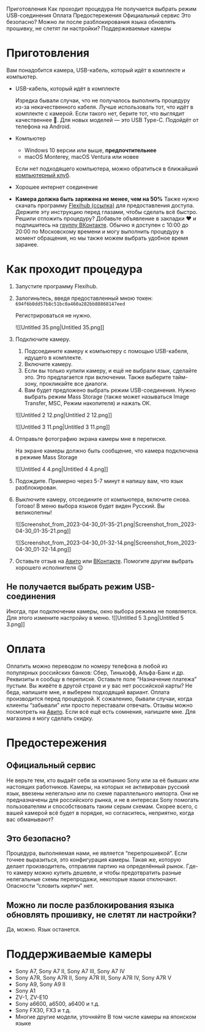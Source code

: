 Приготовления
Как проходит процедура
Не получается выбрать режим USB-cоединения
Оплата
Предостережения
Официальный сервис
Это безопасно?
Можно ли после разблокирования языка обновлять прошивку, не слетят ли настройки?
Поддерживаемые камеры
# Приготовления
Вам понадобится камера, USB-кабель, который идёт в комплекте и компьютер.
- USB-кабель, который идёт в комплекте
    
    Изредка бывали случаи, что не получалось выполнить процедуру из-за некачественного кабеля. Лучше использовать тот, что идёт в комплекте с камерой. Если такого нет, берите тот, что выглядит качественнее 🙂. Для новых моделей — это USB Type-C. Подойдёт от телефона на Android.
    
- Компьютер
    
    - Windows 10 версии или выше, **предпочтительнее**
    - macOS Monterey, macOS Ventura или новее
    
    Если нет подходящего компьютера, можно обратиться в ближайший [компьютерный клуб](https://2gis.ru/moscow/search/%D0%9A%D0%BE%D0%BC%D0%BF%D1%8C%D1%8E%D1%82%D0%B5%D1%80%D0%BD%D1%8B%D0%B5%20%D0%BA%D0%BB%D1%83%D0%B1%D1%8B/rubricId/178).
    
- Хорошее интернет соединение
- **Камера должна быть заряжена не менее, чем на 50%**
Также нужно скачать программу [Flexihub (ссылка)](https://www.flexihub.com/download.html) для предоставления доступа. Держите эту инструкцию перед глазами, чтобы сделать всё быстро.
Решили отложить процедуру? Добавьте объявление в закладки ❤️ и подпишитесь на [группу ВКонтакте](http://vk.com/sony_ru_menu).
Обычно я доступен с 10:00 до 20:00 по Московскому времени и могу выполнить процедуру в момент обращения, но мы также можем выбрать удобное время заранее.
# Как проходит процедура
1. Запустите программу Flexihub.
2. Залогиньтесь, введя предоставленный мною токен: `694f6b0dd57b8c51bc0a460a282bb88868147eed`
    
    Регистрироваться не нужно.
    
    ![[Untitled 35.png|Untitled 35.png]]
    
3. Подключите камеру.
    
    1. Подсоедините камеру к компьютеру с помощью USB-кабеля, идущего в комплекте.
    2. Включите камеру.
    3. Если вы только купили камеру, и ещё не выбрали язык, сделайте это. Это предлагается при включении. Также выберите тайм-зону, прокликайте все диалоги.
    4. Вам будет предложено выбрать режим USB-соединения. Нужно выбрать режим Mass Storage (также может называться Image Transfer, MSC, Режим накопителя) и нажать ОК.
    
    ![[Untitled 2 12.png|Untitled 2 12.png]]
    
    ![[Untitled 3 11.png|Untitled 3 11.png]]
    
      
    
4. Отправьте фотографию экрана камеры мне в переписке.
    
    На экране камеры должно быть сообщение, что камера подключена в режиме Mass Storage
    
    ![[Untitled 4 4.png|Untitled 4 4.png]]
    
5. Подождите. Примерно через 5-7 минут я напишу вам, что язык разблокирован.
6. Выключите камеру, отсоедините от компьютера, включите снова. Готово! В меню выбора языков будет виден Русский. Вы великолепны!
    
    ![[Screenshot_from_2023-04-30_01-35-21.png|Screenshot_from_2023-04-30_01-35-21.png]]
    
    ![[Screenshot_from_2023-04-30_01-32-14.png|Screenshot_from_2023-04-30_01-32-14.png]]
    
7. Оставьте отзыв на [Авито](https://www.avito.ru/user/review?fid=789c4aad4c9ef97161e1a760b11fa1d75fbd7df3e2c5819a8a14b19a3786aae2074ae6c574bf148fcaec797fe2cb3437ab8a74651740000000ffffa71e1a02) или [ВКонтакте](https://vk.com/sony_ru_menu?w=wall-217739166_1). Помогите другим выбрать хорошего исполнителя 😉
## Не получается выбрать режим USB-cоединения
Иногда, при подключении камеры, окно выбора режима не появляется. Для этого измените настройку в меню.
![[Untitled 5 3.png|Untitled 5 3.png]]
# Оплата
Оплатить можно переводом по номеру телефона в любой из популярных российских банков: Сбер, Тинькофф, Альфа-Банк и др. Реквизиты я сообщу в переписке. Оставьте поле “Назначение платежа” пустым.
Вы живёте в другой стране и у вас нет российской карты? Не беда, напишите мне, и выберем подходящий вариант.
Оплата производится перед процедурой. К сожалению, бывали случаи, когда клиенты “забывали” или просто переставали отвечать. Отзывы можно посмотреть на [Авито](https://www.avito.ru/moskva/predlozheniya_uslug/rusifikatsiya_sony_a7_iv_i_drugih_modeley_2654100065#open-reviews-list). Если всё ещё есть сомнения, напишите мне.
Для магазина я могу сделать скидку.
# Предостережения
## Официальный сервис
Не верьте тем, кто выдаёт себя за компанию Sony или за её бывших или настоящих работников. Камеры, на которых не активирован русский язык, ввезены нелегально или по схеме параллельного импорта. Они не предназначены для российского рынка, и не в интересах Sony помогать пользователям и способствовать таким серым схемам.
Скорее всего, с вашей камерой всё будет в порядке, но согласитесь, неприятно, когда вас обманывают?
## Это безопасно?
Процедура, выполняемая нами, не является “перепрошивкой”. Если точнее выразиться, это конфигурация камеры. Такая же, которую делает производитель, отправляя партию на определённый рынок. Где-то камеру можно купить дешевле, и чтобы предотвратить разные нелегальные схемы перепродажи, некоторые языки отключают.
Опасности “словить кирпич” нет.
## Можно ли после разблокирования языка обновлять прошивку, не слетят ли настройки?
Да, можно. Язык останется.
# Поддерживаемые камеры
- Sony A7, Sony A7 II, Sony A7 III, Sony A7 IV
- Sony A7R, Sony A7R II, Sony A7R III, Sony A7R IV, Sony A7R V
- Sony A9, Sony A9 II
- Sony A1
- ZV-1, ZV-E10
- Sony a6600, a6500, a6400 и т.д.
- Sony FX30, FX3 и т.д.
- Многие другие модели, уточняйте
В том числе камеры на японском языке